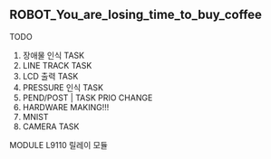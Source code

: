 ROBOT_You_are_losing_time_to_buy_coffee
---
TODO
1. 장애물 인식 TASK
2. LINE TRACK TASK
3. LCD 출력 TASK
4. PRESSURE 인식 TASK
5. PEND/POST | TASK PRIO CHANGE
6. HARDWARE MAKING!!!
7. MNIST
8. CAMERA TASK

MODULE
L9110 릴레이 모듈

  

